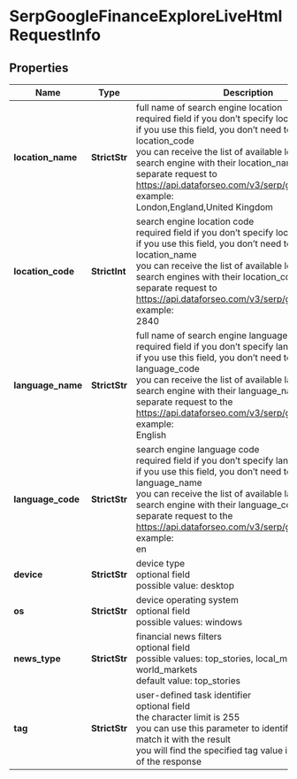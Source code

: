 # SerpGoogleFinanceExploreLiveHtmlRequestInfo


## Properties

| Name | Type | Description | Notes |
|------------ | ------------- | ------------- | -------------|
**location_name** | **StrictStr** | full name of search engine location<br>required field if you don’t specify location_code<br>if you use this field, you don’t need to specify location_code<br>you can receive the list of available locations of the search engine with their location_name by making a separate request to  https://api.dataforseo.com/v3/serp/google/locations<br>example:<br>London,England,United Kingdom |[optional]|
**location_code** | **StrictInt** | search engine location code<br>required field if you don’t specify location_name<br>if you use this field, you don’t need to specify location_name<br>you can receive the list of available locations of the search engines with their location_code by making a separate request to https://api.dataforseo.com/v3/serp/google/locations<br>example:<br>2840 |[optional]|
**language_name** | **StrictStr** | full name of search engine language<br>required field if you don’t specify language_code <br>if you use this field, you don’t need to specify language_code<br>you can receive the list of available languages of the search engine with their language_name by making a separate request to the https://api.dataforseo.com/v3/serp/google/languages<br>example:<br>English |[optional]|
**language_code** | **StrictStr** | search engine language code<br>required field if you don’t specify language_name<br>if you use this field, you don’t need to specify language_name<br>you can receive the list of available languages of the search engine with their language_code by making a separate request to the https://api.dataforseo.com/v3/serp/google/languages<br>example:<br>en |[optional]|
**device** | **StrictStr** | device type<br>optional field<br>possible value: desktop |[optional]|
**os** | **StrictStr** | device operating system<br>optional field<br>possible values: windows |[optional]|
**news_type** | **StrictStr** | financial news filters<br>optional field<br>possible values: top_stories, local_market, world_markets<br>default value: top_stories |[optional]|
**tag** | **StrictStr** | user-defined task identifier<br>optional field<br>the character limit is 255<br>you can use this parameter to identify the task and match it with the result<br>you will find the specified tag value in the data object of the response |[optional]|